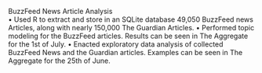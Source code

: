 BuzzFeed News Article Analysis	
•	Used R to extract and store in an SQLite database 49,050 BuzzFeed news Articles, along with nearly 150,000 The Guardian Articles. 
•	Performed topic modeling for the BuzzFeed articles. Results can be seen in The Aggregate for the 1st of July. 
•	Enacted exploratory data analysis of collected BuzzFeed News and the Guardian articles. Examples can be seen in The Aggregate for the 25th of June. 

